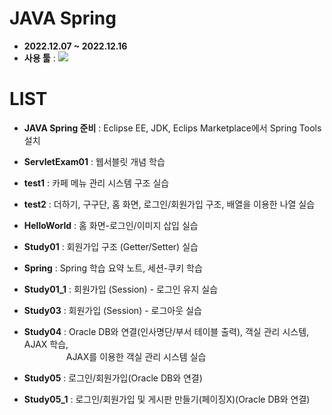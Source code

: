 # JAVA Spring
- __2022.12.07 ~ 2022.12.16__
- __사용 툴__ : <img src="https://img.shields.io/badge/Eclipse EE-2C2255?style=flat&logo=Eclipse IDE&logoColor=white"/>

# LIST
- __JAVA Spring 준비__ : Eclipse EE, JDK, Eclips Marketplace에서 Spring Tools 설치

- __ServletExam01__ : 웹서블릿 개념 학습

- __test1__ : 카페 메뉴 관리 시스템 구조 실습

- __test2__ : 더하기, 구구단, 홈 화면, 로그인/회원가입 구조, 배열을 이용한 나열 실습

- __HelloWorld__ : 홈 화면-로그인/이미지 삽입 실습

- __Study01__ : 회원가입 구조 (Getter/Setter) 실습

- __Spring__ : Spring 학습 요약 노트, 세션-쿠키 학습

- __Study01_1__ : 회원가입 (Session) - 로그인 유지 실습

- __Study03__ : 회원가입 (Session) - 로그아웃 실습

- __Study04__ : Oracle DB와 연결(인사명단/부서 테이블 출력), 객실 관리 시스템, AJAX 학습, 
                <br/>&nbsp;&nbsp;&nbsp;&nbsp;&nbsp;&nbsp;&nbsp;&nbsp;&nbsp;&nbsp;&nbsp;&nbsp;&nbsp;&nbsp;&nbsp;&nbsp;
                AJAX를 이용한 객실 관리 시스템 실습

- __Study05__ : 로그인/회원가입(Oracle DB와 연결)

- __Study05_1__ : 로그인/회원가입 및 게시판 만들기(페이징X)(Oracle DB와 연결)